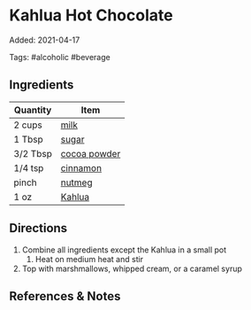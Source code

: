 # Kahlua Hot Chocolate

Added: 2021-04-17

Tags: #alcoholic #beverage

## Ingredients

| Quantity | Item                                              |
| -------- | ------------------------------------------------- |
| 2 cups   | [milk](../_ingredients/milk.md)                   |
| 1 Tbsp   | [sugar](../_ingredients/sugar.md)                 |
| 3/2 Tbsp | [cocoa powder](../_ingredients/cocoa%20powder.md) |
| 1/4 tsp  | [cinnamon](../_ingredients/cinnamon.md)           |
| pinch    | [nutmeg](../_ingredients/nutmeg.md)               |
| 1 oz     | [Kahlua](../_ingredients/khalua.md)               |

## Directions

1. Combine all ingredients except the Kahlua in a small pot
    1. Heat on medium heat and stir
2. Top with marshmallows, whipped cream, or a caramel syrup

## References & Notes

[^1]: [Original recipe](https://damndelicious.net/2013/12/03/kahlua-hot-chocolate/)

[^2]: Don't let the milk boil, just steam and heat up
